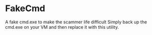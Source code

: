 # FakeCmd
A fake cmd.exe to make the scammer life difficult
Simply back up the cmd.exe on your VM and then replace it with this utility.
